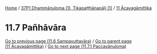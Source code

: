 
[Home](/) / [37P1 Dhammānuloma (1), Tikapaṭṭhānapāḷi (1)](../../37P1.md) / [11 Ācayagāmittika](../11.md)

# 11.7 Pañhāvāra


[Go to previous page (11.6 Sampayuttavāra)](11.6.md) / [Go to parent page (11 Ācayagāmittika)](../11.md) / [Go to next page (11.7.1 Paccayānuloma)](11.7/11.7.1.md)


